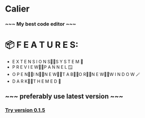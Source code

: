 # Calier
### ~~~ My best code editor ~~~

# 📦 F E A T U R E S:
* E X T E N S I O N S᲼᲼S Y S T E M 🔌
* P R E V I E W᲼᲼P A N N E L 🪟
* O P E N᲼᲼I N᲼᲼N E W᲼᲼T A B᲼᲼O R᲼᲼N E W᲼᲼W I N D O W 🪄
* D A R K᲼᲼T H E M E D 🌙

## ~~~ preferably use latest version ~~~
### [Try version 0.1.5](https://raw.githack.com/koo1140/calier/refs/heads/main/0.1.6/calier.html)
